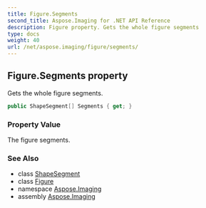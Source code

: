 ```yaml
---
title: Figure.Segments
second_title: Aspose.Imaging for .NET API Reference
description: Figure property. Gets the whole figure segments
type: docs
weight: 40
url: /net/aspose.imaging/figure/segments/
---
```

## Figure.Segments property

Gets the whole figure segments.

```csharp
public ShapeSegment[] Segments { get; }
```

### Property Value

The figure segments.

### See Also

* class [ShapeSegment](../../shapesegment/)
* class [Figure](../)
* namespace [Aspose.Imaging](../../figure/)
* assembly [Aspose.Imaging](../../../)


